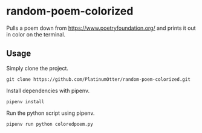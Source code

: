 # random-poem-colorized

Pulls a poem down from https://www.poetryfoundation.org/ and prints it out in color on the terminal.

## Usage

Simply clone the project.

`git clone https://github.com/PlatinumOtter/random-poem-colorized.git`

Install dependencies with pipenv.

`pipenv install`

Run the python script using pipenv.

`pipenv run python coloredpoem.py`
